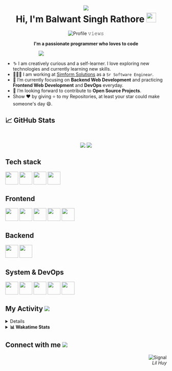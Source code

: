 <!-- Header -->
<h1 align="center">
  <img src="https://mir-s3-cdn-cf.behance.net/project_modules/max_1200/6a99d0123750415.60f5531cae09e.gif" width="300">
  <br>
  Hi, I'm Balwant Singh Rathore <img src="https://github.com/oHTGo/oHTGo/blob/main/images/hi.gif" width="30px" height="30px">
</h1>

<!-- Counter -->
<p align="center">
  <img alt="Profile 𝚟𝚒𝚎𝚠𝚜" height="20px" src="https://hits.seeyoufarm.com/api/count/incr/badge.svg?url=https://github.com/Balwant-Singh-Rathore&count_bg=%23579E91&title_bg=%23555555&icon=&icon_color=%23E7E7E7&title=Views&edge_flat=false">
</p>

<p align="center">
  <b>I'm a passionate programmer who loves to code</b>
</p>

<img align='right' src="https://github.com/oHTGo/oHTGo/blob/main/images/coding.gif" width="400">
<br>

- ♑ I am creatively curious and a self-learner. I love exploring new technologies and currently learning new skills.
- 👨🏻‍💻 I am working at [Simform Solutions](https://www.simform.com/) as a `Sr Software Enginear`.
- 🌱 I’m currently focusing on **Backend Web Development** and practicing **Frontend Web Development** and **DevOps** everyday.
- 💬 I’m looking forward to contribute to **Open Source Projects**.
- Show ❤ by giving ⭐ to my Repositories, at least your star could make someone's day 😄.


## 📈 GitHub Stats
<br>
<p align="center">
  <img width="48%" src="https://github-readme-stats.vercel.app/api?username=Balwant-Singh-Rathore&show_icons=true&theme=radical" />
  <img width="48%" src="https://github-readme-streak-stats.herokuapp.com/?user=Balwant-Singh-Rathore&theme=radical" />
</p>


<h2>Tech stack</h2>
<code><img height="40" width="40" src="https://logowiki.net/uploads/logo/p/php-1.svg"></code>
<code><img height="40" width="40" src="https://github.com/oHTGo/oHTGo/blob/main/images/javascript.svg"></code>
<code><img height="40" width="40" src="https://github.com/oHTGo/oHTGo/blob/main/images/typescript.svg"></code>
<code><img height="40" width="40" src="https://icon-library.com/images/java-icon-png/java-icon-png-2.jpg"></code>

<h2>Frontend</h2>
<code><img height="40" width="40" src="https://github.com/oHTGo/oHTGo/blob/main/images/html.svg"></code>
<code><img height="40" width="40" src="https://github.com/oHTGo/oHTGo/blob/main/images/javascript.svg"></code>
<code><img height="40" width="40" src="https://github.com/oHTGo/oHTGo/blob/main/images/typescript.svg"></code>
<code><img height="40" width="40" src="https://github.com/oHTGo/oHTGo/blob/main/images/next.svg"></code>
<code><img height="40" width="40" src="https://cdn.worldvectorlogo.com/logos/angular-icon.svg"></code>

<h2>Backend</h2>
<code><img height="40" width="40" src="https://upload.wikimedia.org/wikipedia/commons/thumb/9/9a/Laravel.svg/1969px-Laravel.svg.png"></code>
<code><img height="40" width="40" src="https://github.com/oHTGo/oHTGo/blob/main/images/spring.svg"></code>

<h2>System & DevOps</h2>
<code><img height="40" width="40" src="https://github.com/oHTGo/oHTGo/blob/main/images/windows.svg"></code>
<code><img height="40" width="40" src="https://github.com/oHTGo/oHTGo/blob/main/images/linux.svg"></code>
<code><img height="40" width="40" src="https://github.com/oHTGo/oHTGo/blob/main/images/docker.svg"></code>
<code><img height="40" width="40" src="https://github.com/oHTGo/oHTGo/blob/main/images/nginx.svg"></code>
<code><img height="40" width="40" src="https://github.com/oHTGo/oHTGo/blob/main/images/pm2.svg"></code>


<!-- My Activity -->
<h2>My Activity <img src="https://github.com/oHTGo/oHTGo/blob/main/images/github-stats.gif" height="35px"></h2>
<details> 
 <b>⚡ GitHub Contribution</b></summary>
  <br>
  <p><img alt="Balwant's GitHub Contribution" src="https://github.com/oHTGo/oHTGo/blob/snake/snake.svg"/></p>
  <br>
</details>
<details> 
  <summary><b>📊 Wakatime Stats</b></summary>
  <br>
  
<!--START_SECTION:waka-->
![Code Time](http://img.shields.io/badge/Code%20Time-216%20hrs%2024%20mins-blue)

**I'm a Night 🦉**

```text
🌞 Morning    84 commits     ████░░░░░░░░░░░░░░░░░░░░░   17.83%
🌆 Daytime    145 commits    ███████░░░░░░░░░░░░░░░░░░   30.79%
🌃 Evening    194 commits    ██████████░░░░░░░░░░░░░░░   41.19%
🌙 Night      48 commits     ██░░░░░░░░░░░░░░░░░░░░░░░   10.19%

```

📅 **I'm Most Productive on Tuesday**

```text
Monday       73 commits     ████░░░░░░░░░░░░░░░░░░░░░   15.5%
Tuesday      86 commits     ████░░░░░░░░░░░░░░░░░░░░░   18.26%
Wednesday    74 commits     ████░░░░░░░░░░░░░░░░░░░░░   15.71%
Thursday     36 commits     ██░░░░░░░░░░░░░░░░░░░░░░░   7.64%
Friday       55 commits     ███░░░░░░░░░░░░░░░░░░░░░░   11.68%
Saturday     62 commits     ███░░░░░░░░░░░░░░░░░░░░░░   13.16%
Sunday       85 commits     ████░░░░░░░░░░░░░░░░░░░░░   18.05%

```

📊 **This Week I Spent My Time On**

```text
⌚︎ Time Zone: Asia/Ho_Chi_Minh

💬 Programming Languages:
Other                    18 hrs 45 mins      █████████████████░░░░░░░░   69.59%
TypeScript               3 hrs 17 mins       ███░░░░░░░░░░░░░░░░░░░░░░   12.19%
CSS                      2 hrs 45 mins       ██░░░░░░░░░░░░░░░░░░░░░░░   10.22%
Java                     1 hr 6 mins         █░░░░░░░░░░░░░░░░░░░░░░░░   4.1%
JSON                     24 mins             ░░░░░░░░░░░░░░░░░░░░░░░░░   1.49%

🔥 Editors:
Browser                  18 hrs 2 mins       ████████████████░░░░░░░░░   66.94%
VS Code                  7 hrs 48 mins       ███████░░░░░░░░░░░░░░░░░░   28.97%
NetBeans                 1 hr 6 mins         █░░░░░░░░░░░░░░░░░░░░░░░░   4.09%

```

<!--END_SECTION:waka-->
</details>

<!-- Connection -->
<h2> Connect with me <img src="https://github.com/oHTGo/oHTGo/blob/main/images/handshake.gif" height="35px"></h2>
<p align="center">
</p>

<!-- Signal -->
<p align="right">
  <img alt="Signal" height="25px" src="https://media.giphy.com/media/hlRzt8TxCNVcEZBt9w/giphy.gif">
  <br>
  <em>Lil Huy</em>
</p>
